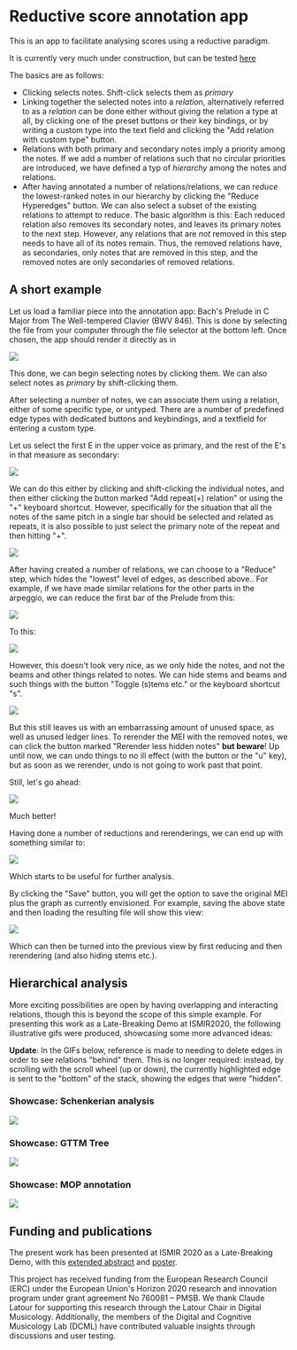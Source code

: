 # Reductive score annotation app

This is an app to facilitate analysing scores using a reductive paradigm.

It is currently very much under construction, but can be tested [here](https://dcmlab.github.io/reductive_analysis_app/index.html)

The basics are as follows:
 
 * Clicking selects notes. Shift-click selects them as _primary_
 * Linking together the selected notes into a _relation_, alternatively
   referred to as a _relation_ can be done either without giving the
   relation a type at all, by clicking one of the preset buttons or their
   key bindings, or by writing a custom type into the text field and
   clicking the "Add relation with custom type" button.
 * Relations with both primary and secondary notes imply a priority among
   the notes. If we add a number of relations such that no circular
   priorities are introduced, we have defined a typ of _hierarchy_ among
   the notes and relations.
 * After having annotated a number of relations/relations, we can _reduce_
   the lowest-ranked notes in our hierarchy by clicking the "Reduce
   Hyperedges" button. We can also select a subset of the existing
   relations to attempt to reduce. The basic algorithm is this: Each
   reduced relation also removes its secondary notes, and leaves its
   primary notes to the next step.  However, any relations that are _not_
   removed in this step needs to have all of its notes remain. Thus, the
   removed relations have, as secondaries, only notes that are removed in
   this step, and the removed notes are only secondaries of removed
   relations.

## A short example

Let us load a familiar piece into the annotation app: Bach's Prelude in C
Major from The Well-tempered Clavier (BWV 846). This is done by selecting
the file from your computer through the file selector at the bottom left. Once
chosen, the app should render it directly as in

![](images/tutorial1.png?raw=true)

This done, we can begin selecting notes by clicking them. We can also select notes as _primary_ by shift-clicking them.

After selecting a number of notes, we can associate them using a relation,
either of some specific type, or untyped. There are a number of predefined
edge types with dedicated buttons and keybindings, and a textfield for
entering a custom type.

Let us select the first E in the upper voice as primary, and the rest of the E's in that measure as secondary:

![](images/tutorial2.png?raw=true)

We can do this either by clicking and shift-clicking the individual notes,
and then either clicking the button marked "Add repeat(+) relation" or
using the "+" keyboard shortcut. However, specifically for the situation
that all the notes of the same pitch in a single bar should be selected and
related as repeats, it is also possible to just select the primary note of
the repeat and then hitting "+".

![](images/tutorial3.png?raw=true)

After having created a number of relations, we can choose to a "Reduce"
step, which hides the "lowest" level of edges, as described above.. For
example, if we have made similar relations for the other parts in the
arpeggio, we can reduce the first bar of the Prelude from this:

![](images/tutorial4.png?raw=true)

To this:

![](images/tutorial5.png?raw=true)

However, this doesn't look very nice, as we only hide the notes, and not
the beams and other things related to notes. We can hide stems and beams
and such things with the button "Toggle (s)tems etc." or the keyboard
shortcut "s".

![](images/tutorial6.png?raw=true)

But this still leaves us with an embarrassing amount of unused space, as
well as unused ledger lines. To rerender the MEI with the removed notes, we
can click the button marked "Rerender less hidden notes" **but beware**! Up
until now, we can undo things to no ill effect (with the button or the "u"
key), but as soon as we rerender, undo is not going to work past that
point. 

Still, let's go ahead:

![](images/tutorial7.png?raw=true)

Much better!

Having done a number of reductions and rerenderings, we can end up with something similar to:

![](images/tutorial8.png?raw=true)

Which starts to be useful for further analysis.

By clicking the "Save" button, you will get the option to save the original
MEI plus the graph as currently envisioned. For example, saving the above
state and then loading the resulting file will show this view:

![](images/tutorial9.png?raw=true)

Which can then be turned into the previous view by first reducing and then
rerendering (and also hiding stems etc.).

## Hierarchical analysis

More exciting possibilities are open by having overlapping and interacting
relations, though this is beyond the scope of this simple example. For
presenting this work as a Late-Breaking Demo at ISMIR2020, the following
illustrative gifs were produced, showcasing some more advanced ideas:

**Update**: In the GIFs below, reference is made to needing to delete edges in order to see relations "behind" them. This is no longer required: instead, by scrolling with the scroll wheel (up or down), the currently highlighted edge is sent to the "bottom" of the stack, showing the edges that were "hidden".

### Showcase: Schenkerian analysis

![](images/schenker.gif?raw=true)

### Showcase: GTTM Tree

![](images/gttm.gif?raw=true)



### Showcase: MOP annotation

![](images/mop.gif?raw=true)


## Funding and publications

The present work has been presented at ISMIR 2020 as a Late-Breaking Demo,
with this [extended abstract](papers/ismir_2020_lbd_extended_abstract.pdf)
and [poster](papers/ismir_2020_lbd_poster.pdf).

This project has received funding from the European Research Council (ERC)
under the European Union's Horizon 2020 research and innovation program
under grant agreement No 760081 – PMSB. We thank Claude Latour
for supporting this research through the Latour Chair in Digital
Musicology. Additionally, the members of the Digital and Cognitive
Musicology Lab (DCML) have contributed valuable insights through
discussions and user testing.

